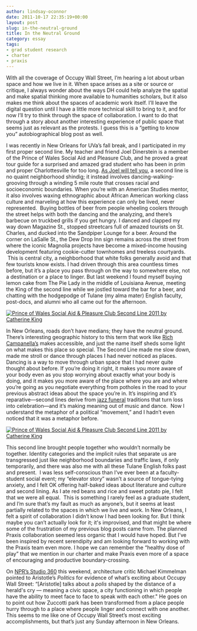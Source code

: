 ```yaml
---
author: lindsay-oconnor
date: 2011-10-17 22:35:19+00:00
layout: post
slug: in-the-neutral-ground
title: In the Neutral Ground
category: essay
tags:
- grad student research
- charter
- praxis
---
```


With all the coverage of Occupy Wall Street, I’m hearing a lot about urban space and how we live in it. When space arises as a site or source or critique, I always wonder about the ways DH could help analyze the spatial and make spatial thinking more available to humanities scholars, but it also makes me think about the spaces of academic work itself. I’ll leave the digital question until I have a little more technical skill to bring to it, and for now I’ll try to think through the space of collaboration. I want to do that through a story about another interesting experience of public space that seems just as relevant as the protests. I guess this is a “getting to know you” autobiographical blog post as well.

I was recently in New Orleans for UVa’s fall break, and I participated in my first proper second line. My teacher and friend Joel Dinerstein is a member of the Prince of Wales Social Aid and Pleasure Club, and he proved a great tour guide for a surprised and amazed grad student who has been in prim and proper Charlottesville for too long. [As Joel will tell you](http://muse.jhu.edu/journals/american_quarterly/v061/61.3.dinerstein.html), a second line is no quaint neighborhood shindig; it instead involves dancing-walking-grooving through a winding 5 mile route that crosses racial and socioeconomic boundaries. When you’re with an American Studies mentor, it also involves waxing ethnographic about African American working class culture and marveling at how this experience can only be lived, never represented.  Buying bottles of beer from people wheeling coolers through the street helps with both the dancing and the analyzing, and there’s barbecue on truckbed grills if you get hungry. I danced and clapped my way down Magazine St., stopped streetcars full of amazed tourists on St. Charles, and ducked into the Sandpiper Lounge for a beer. Around the corner on LaSalle St., the Dew Drop Inn sign remains across the street from where the iconic Magnolia projects have become a mixed-income housing development featuring cookie-cutter townhomes and treeless courtyards.  This is central city, a neighborhood that white folks generally avoid and that few tourists know exists. I had driven through this area countless times before, but it’s a place you pass through on the way to somewhere else, not a destination or a place to linger. But last weekend I found myself buying lemon cake from The Pie Lady in the middle of Louisiana Avenue, meeting the King of the second line while we jostled toward the bar for a beer, and chatting with the hodgepodge of Tulane (my alma mater) English faculty, post-docs, and alumni who all came out for the afternoon.

[![Prince of Wales Social Aid & Pleasure Club Second Line 2011 by Catherine King](http://farm7.static.flickr.com/6116/6238031552_35b232e8e6_m.jpg) ](http://www.flickr.com/photos/wwoz/6238031552/)

In New Orleans, roads don’t have medians; they have the neutral ground. There’s interesting geographic history to this term that work like [Rich Campanella’s](http://richcampanella.com/index.php) makes accessible, and just the name itself sheds some light on what makes this place so special. The Second Line made me slow down, made me stroll or dance through places I had never noticed as places. Dancing is a way to move through urban space that I had never quite thought about before. If you’re doing it right, it makes you more aware of your body even as you stop worrying about exactly what your body is doing, and it makes you more aware of the place where you are and where you’re going as you negotiate everything from potholes in the road to your previous abstract ideas about the space you’re in. It’s inspiring and it’s reparative&mdash;second lines derive from [jazz funeral](http://en.wikipedia.org/wiki/Jazz_funeral) traditions that turn loss into celebration&mdash;and it’s making meaning out of music and dance.  Now I understand the metaphor of a political “movement,” and I hadn’t even noticed that it was a metaphor before.

[![Prince of Wales Social Aid & Pleasure Club Second Line 2011 by Catherine King](http://farm7.static.flickr.com/6031/6238028508_7f67d7cc2e_m.jpg)](http://www.flickr.com/photos/wwoz/6238028508/)

This second line brought people together who wouldn’t normally be together. Identity categories and the implicit rules that separate us are transgressed just like neighborhood boundaries and traffic laws, if only temporarily, and there was also me with all these Tulane English folks past and present.  I was less self-conscious than I’ve ever been at a faculty-student social event; my “elevator story” wasn’t a source of tongue-tying anxiety, and I felt OK offering half-baked ideas about literature and culture and second lining. As I ate red beans and rice and sweet potato pie, I felt that we were all equal.  This is something I rarely feel as a graduate student, and I’m sure that’s my fault as much as anyone’s, but it seems at least partially related to the spaces in which we live and work. In New Orleans, I felt a spirit of collaboration I didn’t know I had been looking for. But I think maybe you can’t actually look for it; it's improvised, and that might be where some of the frustration of my previous blog posts came from. The planned Praxis collaboration seemed less organic that I would have hoped. But I’ve been inspired by recent serendipity and am looking forward to working with the Praxis team even more. I hope we can remember the “healthy dose of play” that we mention in our charter and make Praxis even more of a space of encouraging and productive boundary-crossing.

On [NPR’s Studio 360](http://www.studio360.org/2011/oct/14/a-visit-to-occupied-wall-street/) this weekend, architecture critic Michael Kimmelman pointed to Aristotle’s _Politics_ for evidence of what’s exciting about Occupy Wall Street: “[Aristotle] talks about a _polis_ shaped by the distance of a herald's cry &mdash; meaning a civic space, a city functioning in which people have the ability to meet face to face to speak with each other." He goes on to point out how Zuccotti park has been transformed from a place people hurry through to a place where people linger and connect with one another. This seems to me like one of Occupy Wall Street’s most exciting accomplishments, but that’s just any Sunday afternoon in New Orleans.
